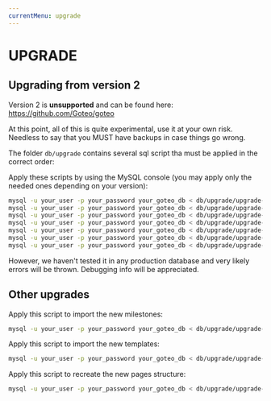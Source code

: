 ```yaml
---
currentMenu: upgrade
---
```

UPGRADE
============

Upgrading from version 2
------------------------

Version 2 is **unsupported** and can be found here:
https://github.com/Goteo/goteo

At this point, all of this is quite experimental, use it at your own risk.
Needless to say that you MUST have backups in case things go wrong.

The folder `db/upgrade` contains several sql script tha must be applied in the correct order:

Apply these scripts by using the MySQL console (you may apply only the needed ones depending on your version):

```bash
mysql -u your_user -p your_password your_goteo_db < db/upgrade/upgrade-v2-to-v3.sql
mysql -u your_user -p your_password your_goteo_db < db/upgrade/upgrade-from-v3.0e-to-v3.0.1.sql
mysql -u your_user -p your_password your_goteo_db < db/upgrade/upgrade-from-v3.0.1-to-v3.0.2.sql
mysql -u your_user -p your_password your_goteo_db < db/upgrade/upgrade-from-v3.0.2-to-v3.0.3.sql
mysql -u your_user -p your_password your_goteo_db < db/upgrade/upgrade-from-v3.0.4-to-v3.0.5.sql
mysql -u your_user -p your_password your_goteo_db < db/upgrade/upgrade-from-v3.0.5-to-v3.0.6.sql
mysql -u your_user -p your_password your_goteo_db < db/upgrade/upgrade-from-v3.0.6-to-v3.0.7.sql
```

However, we haven't tested it in any production database and very likely errors will be thrown.
Debugging info will be appreciated.


Other upgrades
--------------

Apply this script to import the new milestones:

```bash
mysql -u your_user -p your_password your_goteo_db < db/upgrade/upgrade-milestones.sql
```

Apply this script to import the new templates:

```bash
mysql -u your_user -p your_password your_goteo_db < db/upgrade/upgrade-templates.sql
```

Apply this script to recreate the new pages structure:

```bash
mysql -u your_user -p your_password your_goteo_db < db/upgrade/upgrade-pages.sql
```
